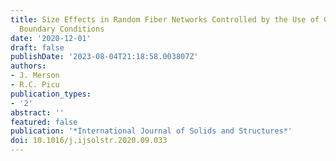 ```yaml
---
title: Size Effects in Random Fiber Networks Controlled by the Use of Generalized
  Boundary Conditions
date: '2020-12-01'
draft: false
publishDate: '2023-08-04T21:18:58.003807Z'
authors:
- J. Merson
- R.C. Picu
publication_types:
- '2'
abstract: ''
featured: false
publication: '*International Journal of Solids and Structures*'
doi: 10.1016/j.ijsolstr.2020.09.033
---
```


